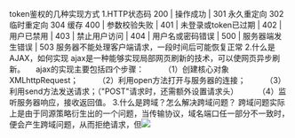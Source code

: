token鉴权的几种实现方式
1.HTTP状态码
200	|	操作成功	|
301     永久重定向
302     临时重定向
304     缓存
400	|	参数校验失败	|
401 |	未登录或token已过期	|
402	|	用户已禁用	|
403	|	禁止用户访问	|
404	|	用户名或密码错误	|
500	|	服务器端发生错误	|
503     服务器不能处理客户端请求，一段时间后可能恢复正常
2.什么是AJAX，如何实现
    ajax是一种能够实现局部网页刷新的技术，可以使网页异步刷新。
        ajax的实现主要包括四个步骤：
            （1）创建核心对象XMLhttpRequest；
            （2）利用open方法打开与服务器的连接；
            （3）利用send方法发送请求；（"POST"请求时，还需额外设置请求头）
            （4）监听服务器响应，接收返回值。
3.什么是跨域？怎么解决跨域问题？
    跨域问题实际上是由于同源策略衍生出的一个问题，当传输协议，域名端口任一部分不一致时，便会产生跨域问题，从而拒绝请求，但<img src=XXX> <link href=XXX><script src=XXX>天然允许跨域加载资源
    解决方案
    （1）JSONP
            原理：利用<script>;标签没有跨域限制的漏洞，使得网页     可以得到从其他来源动态产生的JSON数据（前提是服务器支持）。
            优点：实现简单，兼容性好。
            缺点：仅支持get方法，容易受到XSS攻击。
        （2）CORS
        原理：服务器端设置Access-Control-Allow-Origin以开启CORS。该属性表示哪些域名可以访问资源，如设置通配符则表示所有网站均可访问。
        实现实例（express)：
（3）Node中间件代理
            原理：同源策略仅是浏览器需要遵循的策略，故搭建中间件服务器转发请求与响应，达到跨域目的。
（4）nginx反向代理
            原理：类似Node中间件服务器，通过nginx代理服务器实现。
            实现方法：下载安装nginx，修改配置。
    5.postMessage(H5中新增)
4.Cookie、sessionStorage、localStorage区别
共同点：都是保存在浏览器端，且同源的。 
区别：
（1）cookie数据始终在同源的http请求中携带，即cookie在浏览器和服务器间来回传递。
sessionStorage和localStorage不会自动把数据发给服务器，仅在本地保存。
（2）cookie数据不能超过4k(适合保存小数据)。 
sessionStorage和localStorage容量较大，
（3）数据有效期不同，sessionStorage：仅在当前浏览器窗口关闭前有效。
localStorage：始终有效，窗口或浏览器关闭也一直保存，需手动清除；
cookie只在设置的cookie过期时间之前一直有效，即使窗口或浏览器关闭。
（4）作用域不同。 sessionStorage不在不同的浏览器窗口中共享；
localStorage 在所有同源窗口中都是共享的；cookie也是在所有同源窗口中都是共享的。
应用场景：
localStorage：常用于长期登录（+判断用户是否已登录），适合长期保存在本地的数据。
sessionStorage ：敏感账号一次性登录；
 cookies与服务器交互。
5.get和post区别
简单来说：GET产生一个TCP数据包，POST产生两个TCP数据包
　　严格的说：对于GET方式的请求，浏览器会把http header和data一并发送出去，服务器响应200（返回数据）；
　　而对于POST请求。浏览器先发送header，服务器响应100 continue，浏览器再发送data，服务器响应200 ok（返回数据）
GET请求的参数是放在请求的URL中，而POST方法是放在请求体中
GET请求在URL中传递参数时会有长度限制，而POST无限制（不是绝对的，只是相对来说）
GET请求会被浏览器主动缓存，而POST不会
GET请求的参数会保存在浏览器中，而POST的参数不会保存在浏览器中
6.http和https的区别
    HTTPS = HTTP + SSL
　　1、https有ca证书，http一般没有
　　2、http是超文本传输协议，信息是明文传输。https则是具有安全性的ssl加密传输协议
　　3、http默认80端口，https默认443端口。
7.https安全性
    1.服务器身份验证，通过服务器身份验证，用户可以明确当前它正在与对应的服务器进行通信
    2.数据机密性，其他方无法理解发送的数据内容，因为提交的数据是加密的
    3.数据完整性，传输会携带Message Authentication(MAC)用作验证，因此传输的数据不会被另一方更改
8.https的优点和缺点
    优点：
        1.最大限度地提高 Web 上数据和事务的安全性；
        2.加密用户敏感或者机密信息；
        3.提高搜索引擎中的排名
        4.避免在浏览器中出现“不安全”的提示；
        5.提升用户对网站的信赖。
    缺点：
        1.HTTPS 协议在握手阶段耗时相对较大，会影响页面整体加载速度；
        2.在浏览器和服务器上会更多的 CPU 周期来加密/解密数据；
        3.SSL 证书一般都需要支付一定费用来获取，并且费用往往不低；
        4.并不是绝对意义上的安全，在网站遭受攻击，服务器被劫持时，HTTPS 基本起不到任何安全防护作用。
9.TLS/SSL协议
        TLS/SSL协议为了解决网络通讯中的信息安全问题而产生的
        设计目的：
            身份验证
            保密性
            完整性
        主要包含两部分
            1.Record记录协议
                使用对称加密短发来解决通讯消息加密的部分
            2.Handshake握手协议
                为了完成对称加密，需要通过握手协议来传递密匙  
7.说说网络分层里七层模型是哪七层
应用层：允许访问OSI环境的手段

　　表示层：对数据进行翻译、加密和压缩

　　会话层：建立、管理和终止会话

　　传输层：提供端到端的可靠报文传递和错误恢复

　　网络层：负责数据包从源到宿的传递和网际互连

　　物理层：通过媒介传输比特,确定机械及电气规范
8.TCP和UDP的区别
TCP（Transmission Control Protocol，传输控制协议）是基于连接的协议，也就是说，在正式收发数据前，必须和对方建立可靠的连接。一个TCP连接必须要经过三次“对话”才能建立起来



UDP（User Data Protocol，用户数据报协议）是与TCP相对应的协议。它是面向非连接的协议，它不与对方建立连接，而是直接就把数据包发送过去！UDP适用于一次只传送少量数据、对可靠性要求不高的应用环境

9.SSL有几次握手，具体过程
10.ajax请求时，如何解释json数据
    如果是字符串形式的json：eval("("+ajax.response+")")
    如果是本地的json文件：JSON.parse(data)
11.HTTPS握手过程

